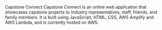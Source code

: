 Capstone Connect
Capstone Connect is an online web application that showcases capstone projects to industry representatives, staff, friends, and family members. It is built using JavaScript, HTML, CSS, AWS Amplify and AWS Lambda, and is currently hosted on AWS.